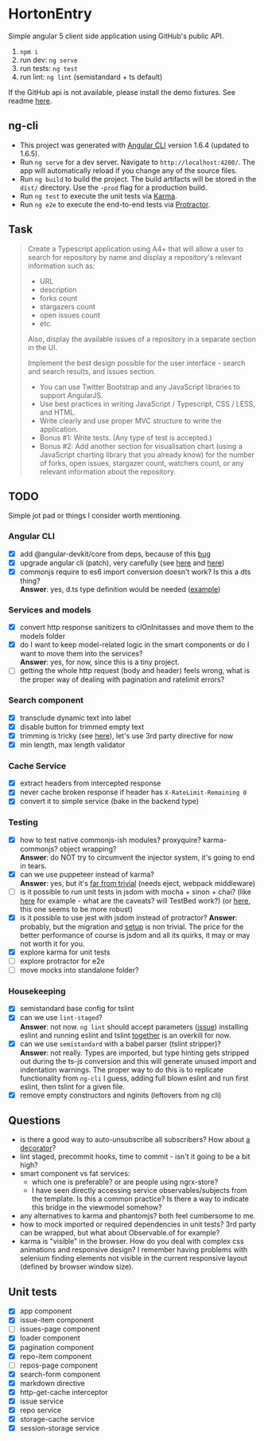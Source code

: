 # HortonEntry

Simple angular 5 client side application using GitHub's public API.

1. `npm i`
2. run dev: `ng serve`
3. run tests: `ng test`
4. run lint: `ng lint` (semistandard + ts default)

If the GitHub api is not available, please install the demo fixtures.
See readme [here](./fixtures/README.md).

## ng-cli 

- This project was generated with [Angular CLI](https://github.com/angular/angular-cli) version 1.6.4 (updated to 1.6.5).
- Run `ng serve` for a dev server. Navigate to `http://localhost:4200/`. The app will automatically reload if you change any of the source files.
- Run `ng build` to build the project. The build artifacts will be stored in the `dist/` directory. Use the `-prod` flag for a production build.
- Run `ng test` to execute the unit tests via [Karma](https://karma-runner.github.io).
- Run `ng e2e` to execute the end-to-end tests via [Protractor](http://www.protractortest.org/).

## Task

> Create a Typescript application using A4+ that will allow a user to search
> for repository by name and display a repository's relevant information
> such as:
>
> - URL
> - description
> - forks count
> - stargazers count
> - open issues count
> - etc.
>
> Also, display the available issues of a repository in a separate section in the UI.
>
> Implement the best design possible for the user interface -
> search and search results, and issues section.
>
> - You can use Twitter Bootstrap and any JavaScript libraries to support AngularJS.
> - Use best practices in writing JavaScript / Typescript, CSS / LESS, and HTML.
> - Write clearly and use proper MVC structure to write the application.
> - Bonus #1: Write tests. (Any type of test is accepted.)
> - Bonus #2: Add another section for visualisation chart
>   (using a JavaScript charting library that you already know)
>   for the number of forks, open issues, stargazer count, watchers count,
>   or any relevant information about the repository.

## TODO

Simple jot pad or things I consider worth mentioning.

### Angular CLI

- [x] add @angular-devkit/core from deps, because of this [bug](https://github.com/angular/devkit/issues/256#issuecomment-358802110)
- [x] upgrade angular cli (patch), very carefully (see [here](https://github.com/angular/angular-cli/issues/7375) and [here](https://github.com/angular/angular-cli/issues/8798))
- [x] commonjs require to es6 import conversion doesn't work? Is this a dts thing?  
      **Answer**: yes, d.ts type definition would be needed ([example](https://medium.com/@chris_72272/migrating-to-typescript-write-a-declaration-file-for-a-third-party-npm-module-b1f75808ed2))

### Services and models

- [x] convert http response sanitizers to clOnInitasses and move them to the models folder
- [x] do I want to keep model-related logic in the smart components or
      do I want to move them into the services?  
      **Answer**: yes, for now, since this is a tiny project.
- [ ] getting the whole http request (body and header) feels wrong, what is the proper way
      of dealing with pagination and ratelimit errors?

### Search component

- [x] transclude dynamic text into label
- [x] disable button for trimmed empty text
- [x] trimming is tricky (see [here](https://github.com/angular/angular/issues/8503)), let's use 3rd party directive for now
- [x] min length, max length validator

### Cache Service

- [x] extract headers from intercepted response
- [x] never cache broken response if header has `X-RateLimit-Remaining 0`
- [x] convert it to simple service (bake in the backend type)

### Testing

- [x] how to test native commonjs-ish modules? proxyquire? karma-commonjs? object wrapping?  
      **Answer**: do NOT try to circumvent the injector system, it's going to end in tears.
- [x] can we use puppeteer instead of karma?  
      **Answer**: yes, but it's [far from trivial](https://github.com/Quramy/angular-puppeteer-demo)
      (needs eject, webpack middleware)
- [ ] is it possible to run unit tests in jsdom with mocha + sinon + chai?
      (like [here](https://kasperlewau.github.io/post/angular-without-karma/) for example - what are the caveats? will TestBed work?)
      (or [here](http://darrinholst.com/blog/2017/11/09/testing-angular-components/), this one seems to be more robust)
- [x] is it possible to use jest with jsdom instead of protractor?
      **Answer**: probably, but the migration and [setup](https://semaphoreci.com/community/tutorials/testing-angular-2-and-continuous-integration-with-jest)
      is non trivial. The price for the better performance of course is jsdom and all its quirks, it may or may not worth it for you.
- [x] explore karma for unit tests
- [ ] explore protractor for e2e
- [ ] move mocks into standalone folder?

### Housekeeping

- [x] semistandard base config for tslint
- [x] can we use `lint-staged`?  
      **Answer**: not now. `ng lint` should accept parameters ([issue](https://github.com/angular/angular-cli/issues/7612))
      installing eslint and running eslint and tslint [together](https://github.com/angular/angular-cli/blob/1300ee74f0f82b096d981446fa2bd5b2fc23af39/package.json#L25)
      is an overkill for now.
- [x] can we use `semistandard` with a babel parser (tslint stripper)?  
      **Answer**: not really. Types are imported, but type hinting gets stripped out during
      the ts-js conversion and this will generate unused import and indentation warnings.
      The proper way to do this is to replicate functionality from `ng-cli` I guess,
      adding full blown eslint and run first eslint, then tslint for a given file.
- [x] remove empty constructors and nginits (leftovers from ng cli)

## Questions

- is there a good way to auto-unsubscribe all subscribers?
  How about [a decorator](https://www.npmjs.com/package/ngx-auto-unsubscribe)?
- lint staged, precommit hooks, time to commit - isn't it going to be a bit high?
- smart component vs fat services:
  - which one is preferable? or are people using ngrx-store?
  - I have seen directly accessing service observables/subjects from the template.
    Is this a common practice? Is there a way to indicate this bridge in the
    viewmodel somehow?
- any alternatives to karma and phantomjs? both feel cumbersome to me.
- how to mock imported or required dependencies in unit tests? 3rd party can be wrapped,
  but what about Observable.of for example?
- karma is "visible" in the browser. How do you deal with complex css animations and
  responsive design? I remember having problems with selenium finding elements not visible
  in the current responsive layout (defined by browser window size).

## Unit tests

- [x] app component
- [x] issue-item component
- [ ] issues-page component
- [x] loader component
- [x] pagination component
- [x] repo-item component
- [ ] repos-page component
- [x] search-form component
- [x] markdown directive
- [x] http-get-cache interceptor
- [x] issue service
- [x] repo service
- [x] storage-cache service
- [x] session-storage service
